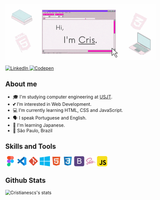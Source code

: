 ![image](./img/github-img.gif)

<a href="https://www.linkedin.com/in/cristianescs/">
  <img src=https://img.shields.io/badge/LinkedIn-0077B5?style=for-the-badge&logo=linkedin&logoColor=white"
       alt="LinkedIn">
</a>

<a href="https://codepen.io/cristiane-silva">
  <img src="https://img.shields.io/badge/Codepen-000000?style=for-the-badge&logo=codepen&logoColor=white"
       alt="Codepen">
</a>

## About me
- 🎓 I'm studying computer engineering at [USJT](https://www.usjt.br/).
- 💕 I’m interested in Web Development.
- 💻 I’m currently learning HTML, CSS and JavaScript.
- 🗣 I speak Portuguese and English.
- 🎎 I'm learning Japanese.
- 📌 São Paulo, Brazil

## Skills and Tools
![Figma](./img/logo/figma.png "Figma")  ![VSCode](./img/logo/vscode.png "Visual Studio Code")  ![git](./img/logo/git.png "Git")  ![windows](./img/logo/windows.png "Windows 10") ![html](./img/logo/html.png "HTML") ![css](./img/logo/css.png "CSS") ![bootstrap](./img/logo/bootstrap.png "Bootstrap") ![sass](./img/logo/sass.png "SASS") ![javascript](./img/logo/javascript.png "JavaScript")

## Github Stats
![Cristianescs's stats](https://github-readme-stats.vercel.app/api/top-langs/?username=cristianescs&show_icons=true&theme=default&layout=compact)
